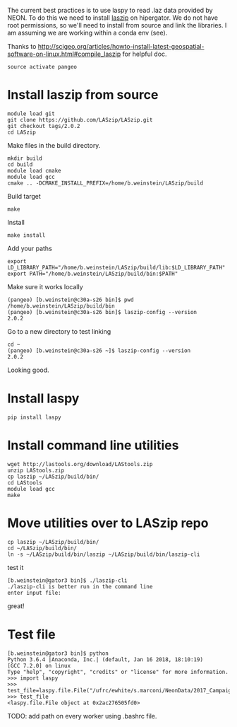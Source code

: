 The current best practices is to use laspy to read .laz data provided by NEON.
To do this we need to install [laszip](https://www.laszip.org/) on hipergator. We do not have root permissions, so we'll need to install from source and link the libraries. I am assuming we are working within a conda env (see). 

Thanks to http://scigeo.org/articles/howto-install-latest-geospatial-software-on-linux.html#compile_laszip for helpful doc.

```
source activate pangeo
```

# Install laszip from source

```
module load git
git clone https://github.com/LASzip/LASzip.git
git checkout tags/2.0.2
cd LASzip
```

Make files in the build directory.
```
mkdir build
cd build
module load cmake
module load gcc
cmake .. -DCMAKE_INSTALL_PREFIX=/home/b.weinstein/LASzip/build 
```

Build target

```
make
```

Install

```
make install
```

Add your paths

```
export LD_LIBRARY_PATH="/home/b.weinstein/LASzip/build/lib:$LD_LIBRARY_PATH"
export PATH="/home/b.weinstein/LASzip/build/bin:$PATH"
```

Make sure it works locally

```
(pangeo) [b.weinstein@c30a-s26 bin]$ pwd
/home/b.weinstein/LASzip/build/bin
(pangeo) [b.weinstein@c30a-s26 bin]$ laszip-config --version
2.0.2
```

Go to a new directory to test linking

```
cd ~
(pangeo) [b.weinstein@c30a-s26 ~]$ laszip-config --version
2.0.2
```

Looking good.

# Install laspy

```
pip install laspy
```

# Install command line utilities

```
wget http://lastools.org/download/LAStools.zip
unzip LAStools.zip
cp laszip ~/LASzip/build/bin/
cd LAStools
module load gcc
make
```
# Move utilities over to LASzip repo

```
cp laszip ~/LASzip/build/bin/
cd ~/LASzip/build/bin/
ln -s ~/LASzip/build/bin/laszip ~/LASzip/build/bin/laszip-cli
```

test it

```
[b.weinstein@gator3 bin]$ ./laszip-cli
./laszip-cli is better run in the command line
enter input file: 
```

great!


# Test file

```
[b.weinstein@gator3 bin]$ python
Python 3.6.4 |Anaconda, Inc.| (default, Jan 16 2018, 18:10:19) 
[GCC 7.2.0] on linux
Type "help", "copyright", "credits" or "license" for more information.
>>> import laspy
>>> test_file=laspy.file.File("/ufrc/ewhite/s.marconi/NeonData/2017_Campaign/D03/OSBS/L1/DiscreteLidar/ClassifiedPointCloud/NEON_D03_OSBS_DP1_412000_3283000_classified_point_cloud.laz")
>>> test_file
<laspy.file.File object at 0x2ac276505fd0>
```

TODO: add path on every worker using .bashrc file.